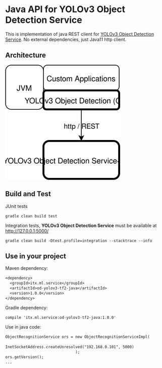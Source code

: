 # Java API for YOLOv3 Object Detection Service
This is implementation of java REST client for [YOLOv3 Object Detection Service](../od-yolov3-tf2).
No external dependencies, just Java11 http client.

## Architecture
![datalab](docs/architecture-01.svg)

## Build and Test
JUnit tests
```
gradle clean build test
```
Integration tests, __YOLOv3 Object Detection Service__ must be available at http://127.0.0.1:5000/ 
```
gradle clean build -Dtest.profile=integration --stacktrace --info
```

## Use in your project
Maven dependency:
```
<dependency>
  <groupId>itx.ml.service</groupId>
  <artifactId>od-yolov3-tf2-java</artifactId>
  <version>1.0.0</version>
</dependency>
```
Gradle dependency:
```
compile 'itx.ml.service:od-yolov3-tf2-java:1.0.0'
```
Use in java code:
```
ObjectRecognitionService ors = new ObjectRecognitionServiceImpl(
                                    InetSocketAddress.createUnresolved("192.168.0.101", 5000)
                               );
ors.getVersion();
...
```